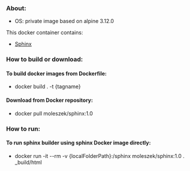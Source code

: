 ### About:
* OS: private image based on alpine 3.12.0

This docker container contains:
* [Sphinx](https://www.sphinx-doc.org/en/master/)

### How to build or download:
#### To build docker images from Dockerfile:
* docker build . -t {tagname}

#### Download from Docker repository:
* docker pull moleszek/sphinx:1.0

### How to run:
#### To run sphinx builder using sphinx Docker image directly:
* docker run -it --rm -v {localFolderPath}:/sphinx moleszek/sphinx:1.0 . _build/html